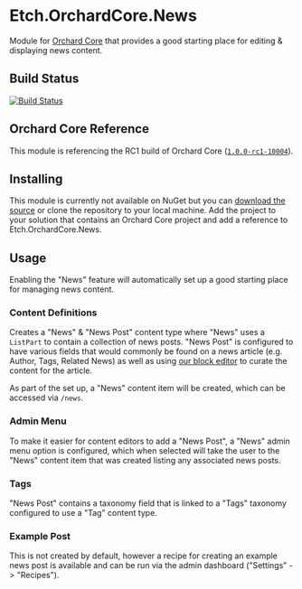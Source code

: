 # Etch.OrchardCore.News

Module for [Orchard Core](https://github.com/OrchardCMS/OrchardCore) that provides a good starting place for editing & displaying news content.

## Build Status

[![Build Status](https://secure.travis-ci.org/etchuk/Etch.OrchardCore.News.png?branch=master)](http://travis-ci.org/etchuk/Etch.OrchardCore.News)

## Orchard Core Reference

This module is referencing the RC1 build of Orchard Core ([`1.0.0-rc1-10004`](https://www.nuget.org/packages/OrchardCore.Module.Targets/1.0.0-rc1-10004)).

## Installing

This module is currently not available on NuGet but you can [download the source](https://github.com/etchuk/Etch.OrchardCore.Fields/archive/master.zip) or clone the repository to your local machine. Add the project to your solution that contains an Orchard Core project and add a reference to Etch.OrchardCore.News.

## Usage

Enabling the "News" feature will automatically set up a good starting place for managing news content.

### Content Definitions

Creates a "News" & "News Post" content type where "News" uses a `ListPart` to contain a collection of news posts. "News Post" is configured to have various fields that would commonly be found on a news article (e.g. Author, Tags, Related News) as well as using [our block editor](https://github.com/etchuk/Etch.OrchardCore.Blocks) to curate the content for the article.

As part of the set up, a "News" content item will be created, which can be accessed via `/news`.

### Admin Menu

To make it easier for content editors to add a "News Post", a "News" admin menu option is configured, which when selected will take the user to the "News" content item that was created listing any associated news posts.

### Tags

"News Post" contains a taxonomy field that is linked to a "Tags" taxonomy configured to use a "Tag" content type.

### Example Post

This is not created by default, however a recipe for creating an example news post is available and can be run via the admin dashboard ("Settings" -> "Recipes").
